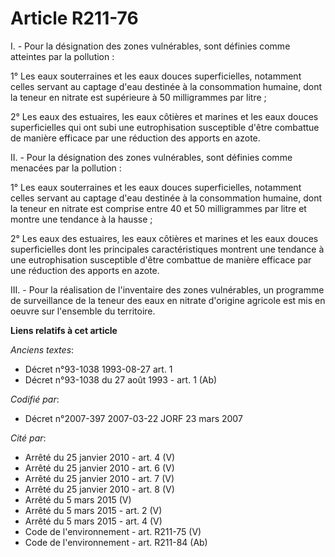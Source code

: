 # Article R211-76

I. - Pour la désignation des zones vulnérables, sont définies comme atteintes par la pollution :

1° Les eaux souterraines et les eaux douces superficielles, notamment celles servant au captage d'eau destinée à la
consommation humaine, dont la teneur en nitrate est supérieure à 50 milligrammes par litre ;

2° Les eaux des estuaires, les eaux côtières et marines et les eaux douces superficielles qui ont subi une eutrophisation
susceptible d'être combattue de manière efficace par une réduction des apports en azote.

II. - Pour la désignation des zones vulnérables, sont définies comme menacées par la pollution :

1° Les eaux souterraines et les eaux douces superficielles, notamment celles servant au captage d'eau destinée à la
consommation humaine, dont la teneur en nitrate est comprise entre 40 et 50 milligrammes par litre et montre une tendance à
la hausse ;

2° Les eaux des estuaires, les eaux côtières et marines et les eaux douces superficielles dont les principales
caractéristiques montrent une tendance à une eutrophisation susceptible d'être combattue de manière efficace par une
réduction des apports en azote.

III. - Pour la réalisation de l'inventaire des zones vulnérables, un programme de surveillance de la teneur des eaux en
nitrate d'origine agricole est mis en oeuvre sur l'ensemble du territoire.

**Liens relatifs à cet article**

_Anciens textes_:

  - Décret n°93-1038 1993-08-27 art. 1
  - Décret n°93-1038 du 27 août 1993 - art. 1 (Ab)

_Codifié par_:

  - Décret n°2007-397 2007-03-22 JORF 23 mars 2007

_Cité par_:

  - Arrêté du 25 janvier 2010 - art. 4 (V)
  - Arrêté du 25 janvier 2010 - art. 6 (V)
  - Arrêté du 25 janvier 2010 - art. 7 (V)
  - Arrêté du 25 janvier 2010 - art. 8 (V)
  - Arrêté du 5 mars 2015 (V)
  - Arrêté du 5 mars 2015 - art. 2 (V)
  - Arrêté du 5 mars 2015 - art. 4 (V)
  - Code de l'environnement - art. R211-75 (V)
  - Code de l'environnement - art. R211-84 (Ab)

